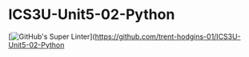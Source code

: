 # ICS3U-Unit5-02-Python

[![GitHub's Super Linter](https://github.com/trent-hodgins-01/ICS3U-Unit5-02-Python/workflows/GitHub's%20Super%20Linter/badge.svg)](https://github.com/trent-hodgins-01/ICS3U-Unit5-02-Python
